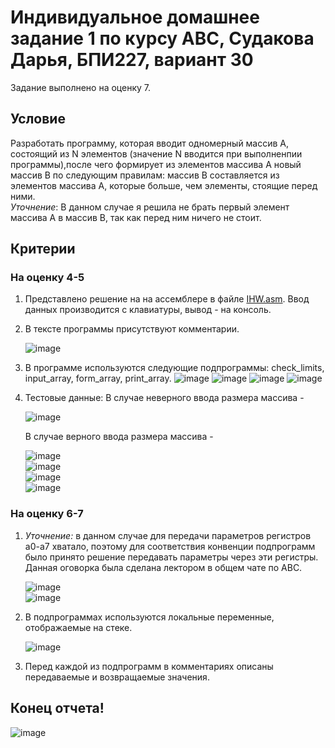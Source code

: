 # Индивидуальное домашнее задание 1 по курсу АВС, Судакова Дарья, БПИ227, вариант 30
Задание выполнено на оценку 7.
## Условие
Разработать программу, которая вводит одномерный массив A, состоящий из N элементов (значение N вводится при выполненпии программы),после чего формирует из элементов массива A новый массив B по следующим правилам: массив В составляется из элементов массива A, которые больше, чем элементы, стоящие перед ними.  
_Уточнение_: В данном случае я решила не брать первый элемент массива А в массив В, так как перед ним ничего не стоит.
## Критерии
### На оценку 4-5
1. Представлено решение на на ассемблере в файле [IHW.asm](IHW.asm). Ввод данных производится с клавиатуры, вывод - на консоль.
2. В тексте программы присутствуют комментарии.
     
   ![image](https://github.com/DaryaAutumn/CS-Architecture-IHW1/assets/72216853/50fa43ad-8bf9-4ea4-8f3a-ff214a6d493b)

3. В программе используются следующие подпрограммы: check_limits, input_array, form_array, print_array.
   ![image](https://github.com/DaryaAutumn/CS-Architecture-IHW1/assets/72216853/c96187bf-385d-4243-b5e0-257c0129573d)
   ![image](https://github.com/DaryaAutumn/CS-Architecture-IHW1/assets/72216853/ffce0a3c-5763-468f-9368-5da0202cb1ae)
   ![image](https://github.com/DaryaAutumn/CS-Architecture-IHW1/assets/72216853/f723d3d9-ac92-4edd-8d1e-0df909ccd241)
   ![image](https://github.com/DaryaAutumn/CS-Architecture-IHW1/assets/72216853/2e2b2d7a-187b-4010-8e67-1efccf70d1c1)

4. Тестовые данные:
   В случае неверного ввода размера массива -
   
   ![image](https://github.com/DaryaAutumn/CS-Architecture-IHW1/assets/72216853/e4608bbe-3608-4130-89e1-7a55f8dc9edf)

   В случае верного ввода размера массива -

   ![image](https://github.com/DaryaAutumn/CS-Architecture-IHW1/assets/72216853/73f24bb6-ebf4-43de-97e8-48ef76361ae4)  
   ![image](https://github.com/DaryaAutumn/CS-Architecture-IHW1/assets/72216853/2bed64fc-9562-442e-87cf-79fc857d70ac)  
   ![image](https://github.com/DaryaAutumn/CS-Architecture-IHW1/assets/72216853/01cfbd32-8262-4ae0-bd36-6626da1e947c)    
   ![image](https://github.com/DaryaAutumn/CS-Architecture-IHW1/assets/72216853/78ff06c2-340e-45fb-acfd-378822416368)  
   

### На оценку 6-7
1. _Уточнение:_ в данном случае для передачи параметров регистров a0-a7 хватало, поэтому для соответствия конвенции подпрограмм было принято решение передавать параметры через эти регистры. Данная оговорка была сделана лектором в общем чате по АВС. 
   
   ![image](https://github.com/DaryaAutumn/CS-Architecture-IHW1/assets/72216853/229379aa-c57d-4f53-962c-bbf0c4bc1309)  
   ![image](https://github.com/DaryaAutumn/CS-Architecture-IHW1/assets/72216853/3500ff2b-aa71-4123-83c5-f0256ff3f67a)
    
2. В подпрограммах используются локальные переменные, отображаемые на стеке.
   
   ![image](https://github.com/DaryaAutumn/CS-Architecture-IHW1/assets/72216853/69b1ce07-c669-4372-88df-ffa7489e348a)

3. Перед каждой из подпрограмм в комментариях описаны передаваемые и возвращаемые значения.

## Конец отчета!
![image](https://github.com/DaryaAutumn/CS-Architecture-IHW1/assets/72216853/536cc56c-4c72-4cd2-b4c3-08e5a9bd97f4)


